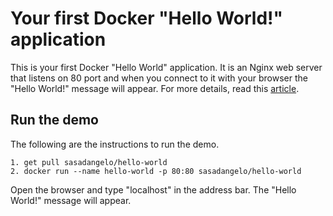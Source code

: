 # Your first Docker "Hello World!" application

This is your first Docker "Hello World" application. It is an Nginx web server that listens on 80 port and when you connect to it with your browser the "Hello World!" message will appear. For more details, read this [article](http://code4projects.altervista.org/getting-started-with-docker/).

## Run the demo

The following are the instructions to run the demo.

```
1. get pull sasadangelo/hello-world
2. docker run --name hello-world -p 80:80 sasadangelo/hello-world
```

Open the browser and type "localhost" in the address bar. The "Hello World!" message will appear.

